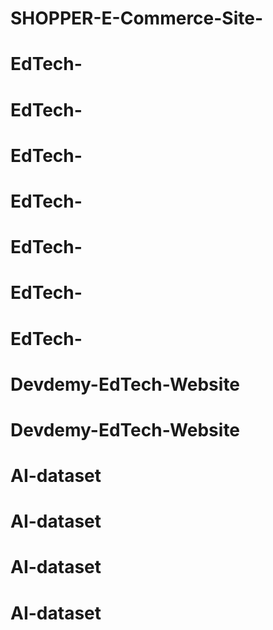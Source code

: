 # SHOPPER-E-Commerce-Site-
# EdTech-
# EdTech-
# EdTech-
# EdTech-
# EdTech-
# EdTech-
# EdTech-
# Devdemy-EdTech-Website
# Devdemy-EdTech-Website
# AI-dataset
# AI-dataset
# AI-dataset
# AI-dataset
